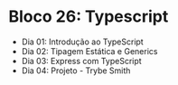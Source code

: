 # Bloco 26: Typescript
* Dia 01: Introdução ao TypeScript
* Dia 02: Tipagem Estática e Generics
* Dia 03: Express com TypeScript
* Dia 04: Projeto - Trybe Smith
